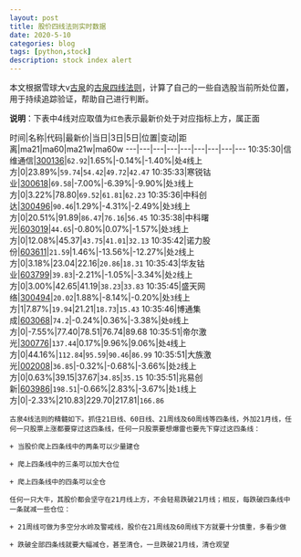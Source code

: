 ```yaml
---
layout: post
title: 股价四线法则实时数据
date: 2020-5-10
categories: blog
tags: [python,stock]
description: stock index alert
---
```



本文根据雪球大v[古泉](https://xueqiu.com/u/7148646888)的[古泉四线法则](https://xueqiu.com/7148646888/130498192)，计算了自己的一些自选股当前所处位置，用于持续追踪验证，帮助自己进行判断。

**说明**：下表中4线对应取值为`红色`表示最新价处于对应指标上方，属正面

时间|名称|代码|最新价|当日|3日|5日|位置|变动|距离|ma21|ma60|ma21w|ma60w
---|---|---|---|---|---|---|---|---
10:35:30|信维通信|[300136](https://xueqiu.com/S/SZ300136)|`62.92`|1.65%|-0.14%|-1.40%|处`4`线上方|0|23.89%|`59.74`|`54.42`|`49.72`|`42.47`
10:35:33|寒锐钴业|[300618](https://xueqiu.com/S/SZ300618)|`69.58`|-7.00%|-6.39%|-9.90%|处`3`线上方|0|3.22%|78.80|`69.52`|`61.81`|`62.23`
10:35:36|中科创达|[300496](https://xueqiu.com/S/SZ300496)|`90.46`|1.29%|-4.31%|-2.49%|处`3`线上方|0|20.51%|91.89|`86.47`|`76.16`|`56.45`
10:35:38|中科曙光|[603019](https://xueqiu.com/S/SH603019)|`44.65`|-0.80%|0.07%|-1.57%|处`3`线上方|0|12.08%|45.37|`43.75`|`41.01`|`32.13`
10:35:42|诺力股份|[603611](https://xueqiu.com/S/SH603611)|`21.59`|1.46%|-13.56%|-12.27%|处`2`线上方|0|3.18%|23.04|22.16|`20.86`|`18.31`
10:35:43|华友钴业|[603799](https://xueqiu.com/S/SH603799)|`39.83`|-2.21%|-1.05%|-3.34%|处`2`线上方|0|3.00%|42.65|41.19|`38.23`|`33.83`
10:35:45|盛天网络|[300494](https://xueqiu.com/S/SZ300494)|`20.02`|1.88%|-8.14%|-0.20%|处`3`线上方|1|7.87%|`19.94`|21.21|`18.73`|`15.43`
10:35:46|博通集成|[603068](https://xueqiu.com/S/SH603068)|`74.2`|-0.24%|0.36%|-3.38%|处`0`线上方|0|-7.55%|77.40|78.51|76.74|89.68
10:35:51|帝尔激光|[300776](https://xueqiu.com/S/SZ300776)|`137.44`|0.17%|9.96%|9.06%|处`4`线上方|0|44.16%|`112.84`|`95.59`|`90.46`|`86.99`
10:35:51|大族激光|[002008](https://xueqiu.com/S/SZ002008)|`36.85`|-0.32%|-0.68%|-3.66%|处`2`线上方|0|0.63%|39.15|37.67|`34.85`|`35.15`
10:35:51|兆易创新|[603986](https://xueqiu.com/S/SH603986)|`198.51`|-0.66%|2.83%|-3.67%|处`1`线上方|0|-2.33%|210.83|229.70|217.81|`166.86`

```
古泉4线法则的精髓如下。抓住21日线、60日线、21周线及60周线等四条线，外加21月线，任何一只股票上涨都要穿过这四条线，任何一只股票要想爆雷也要先下穿过这四条线：

+ 当股价爬上四条线中的两条可以少量建仓

+ 爬上四条线中的三条可以加大仓位

+ 爬上四条线中的四条可以全仓

任何一只大牛，其股价都会坚守在21月线上方，不会轻易跌破21月线；相反，每跌破四条线中一条就减一些仓位：

+ 21周线可做为多空分水岭及警戒线，股价在21周线及60周线下方就要十分慎重，多看少做

+ 跌破全部四条线就要大幅减仓，甚至清仓，一旦跌破21月线，清仓观望
```